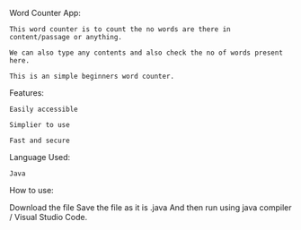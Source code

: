 Word Counter App:

    This word counter is to count the no words are there in content/passage or anything.

    We can also type any contents and also check the no of words present here.
    
    This is an simple beginners word counter.

Features:

    Easily accessible
    
    Simplier to use
    
    Fast and secure

Language Used: 
    
    Java

How to use:

  Download the file
  Save the file as it is .java
  And then run using java compiler / Visual Studio Code.
